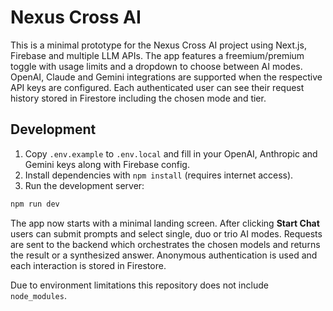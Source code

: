 # Nexus Cross AI

This is a minimal prototype for the Nexus Cross AI project using Next.js, Firebase and multiple LLM APIs.
The app features a freemium/premium toggle with usage limits and a dropdown to choose between AI modes.
OpenAI, Claude and Gemini integrations are supported when the respective API keys are configured.
Each authenticated user can see their request history stored in Firestore including the chosen mode and tier.

## Development

1. Copy `.env.example` to `.env.local` and fill in your OpenAI, Anthropic and Gemini keys along with Firebase config.
2. Install dependencies with `npm install` (requires internet access).
3. Run the development server:

```bash
npm run dev
```

The app now starts with a minimal landing screen. After clicking **Start Chat**
users can submit prompts and select single, duo or trio AI modes. Requests are
sent to the backend which orchestrates the chosen models and returns the
result or a synthesized answer.
Anonymous authentication is used and each interaction is stored in Firestore.

Due to environment limitations this repository does not include `node_modules`.
